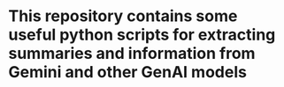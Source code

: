 # This repository contains some useful python scripts for extracting summaries and information from Gemini and other GenAI models

